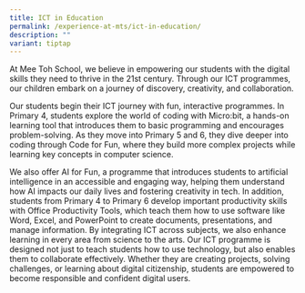 ```yaml
---
title: ICT in Education
permalink: /experience-at-mts/ict-in-education/
description: ""
variant: tiptap
---
```

<p>At Mee Toh School, we believe in empowering our students with the digital
skills they need to thrive in the 21st century. Through our ICT programmes,
our children embark on a journey of discovery, creativity, and collaboration.</p>
<p>Our students begin their ICT journey with fun, interactive programmes.
In Primary 4, students explore the world of coding with Micro:bit, a hands-on
learning tool that introduces them to basic programming and encourages
problem-solving. As they move into Primary 5 and 6, they dive deeper into
coding through Code for Fun, where they build more complex projects while
learning key concepts in computer science.</p>
<p>We also offer AI for Fun, a programme that introduces students to artificial
intelligence in an accessible and engaging way, helping them understand
how AI impacts our daily lives and fostering creativity in tech. In addition,
students from Primary 4 to Primary 6 develop important productivity skills
with Office Productivity Tools, which teach them how to use software like
Word, Excel, and PowerPoint to create documents, presentations, and manage
information. By integrating ICT across subjects, we also enhance learning
in every area from science to the arts. Our ICT programme is designed not
just to teach students how to use technology, but also enables them to
collaborate effectively. Whether they are creating projects, solving challenges,
or learning about digital citizenship, students are empowered to become
responsible and confident digital users.</p>